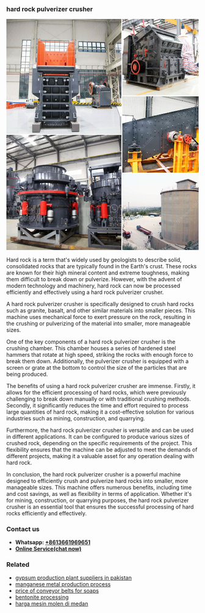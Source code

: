 <h3>hard rock pulverizer crusher</h3><img src='1708497642.jpg' alt=''><p>Hard rock is a term that's widely used by geologists to describe solid, consolidated rocks that are typically found in the Earth's crust. These rocks are known for their high mineral content and extreme toughness, making them difficult to break down or pulverize. However, with the advent of modern technology and machinery, hard rock can now be processed efficiently and effectively using a hard rock pulverizer crusher.</p><p>A hard rock pulverizer crusher is specifically designed to crush hard rocks such as granite, basalt, and other similar materials into smaller pieces. This machine uses mechanical force to exert pressure on the rock, resulting in the crushing or pulverizing of the material into smaller, more manageable sizes.</p><p>One of the key components of a hard rock pulverizer crusher is the crushing chamber. This chamber houses a series of hardened steel hammers that rotate at high speed, striking the rocks with enough force to break them down. Additionally, the pulverizer crusher is equipped with a screen or grate at the bottom to control the size of the particles that are being produced.</p><p>The benefits of using a hard rock pulverizer crusher are immense. Firstly, it allows for the efficient processing of hard rocks, which were previously challenging to break down manually or with traditional crushing methods. Secondly, it significantly reduces the time and effort required to process large quantities of hard rock, making it a cost-effective solution for various industries such as mining, construction, and quarrying.</p><p>Furthermore, the hard rock pulverizer crusher is versatile and can be used in different applications. It can be configured to produce various sizes of crushed rock, depending on the specific requirements of the project. This flexibility ensures that the machine can be adjusted to meet the demands of different projects, making it a valuable asset for any operation dealing with hard rock.</p><p>In conclusion, the hard rock pulverizer crusher is a powerful machine designed to efficiently crush and pulverize hard rocks into smaller, more manageable sizes. This machine offers numerous benefits, including time and cost savings, as well as flexibility in terms of application. Whether it's for mining, construction, or quarrying purposes, the hard rock pulverizer crusher is an essential tool that ensures the successful processing of hard rocks efficiently and effectively.</p><h3>Contact us</h3><ul><li><strong>Whatsapp:&nbsp;<a href="https://wa.me/8613661969651">+8613661969651</a></strong></li><li><a href="https://swt.shibang-china.com/?git&amp;zhl&amp;hard rock pulverizer crusher"><strong>Online Service(chat now)</strong></a></li></ul><h3>Related</h3><ul><li><a href='gypsum production plant suppliers in pakistan.md'>gypsum production plant suppliers in pakistan</a></li><li><a href='manganese metal production process.md'>manganese metal production process</a></li><li><a href='price of conveyor belts for soaps.md'>price of conveyor belts for soaps</a></li><li><a href='bentonite processing.md'>bentonite processing</a></li><li><a href='harga mesin molen di medan.md'>harga mesin molen di medan</a></li></ul>